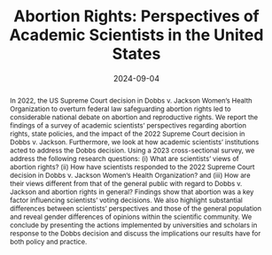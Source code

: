 ---
title: "Abortion Rights: Perspectives of Academic Scientists in the United States"
date: 2024-09-04
publishDate: 2024-09-04
authors: [" Ashlee Frandell, Shaika Islam, Tipeng Chen, Mattia Caldarulo, Timothy P. Johnson, Lesley Michalegko, Yidan Zhang, and Eric Welch"]
publication_types: ["2"]
abstract: "In 2022, the US Supreme Court decision in Dobbs v. Jackson Women’s Health Organization to overturn federal law safeguarding abortion rights led to considerable national debate on abortion and reproductive rights. We report the findings of a survey of academic scientists’ perspectives regarding abortion rights, state policies, and the impact of the 2022 Supreme Court decision in Dobbs v. Jackson. Furthermore, we look at how academic scientists’ institutions acted to address the Dobbs decision. Using a 2023 cross-sectional survey, we address the following research questions: (i) What are scientists’ views of abortion rights? (ii) How have scientists responded to the 2022 Supreme Court decision in Dobbs v. Jackson Women’s Health Organization? and (iii) How are their views different from that of the general public with regard to Dobbs v. Jackson and abortion rights in general? Findings show that abortion was a key factor influencing scientists’ voting decisions. We also highlight substantial differences between scientists’ perspectives and those of the general population and reveal gender differences of opinions within the scientific community. We conclude by presenting the actions implemented by universities and scholars in response to the Dobbs decision and discuss the implications our results have for both policy and practice."
featured: true
publication: "*Women's Health Reports*, 2024, 5(1)"
links: 
- name: Open Access PDF
  url: /uploads/Frandell2024.pdf
- name: Journal Site
  url: https://doi.org/10.1089/whr.2024.0041
---
